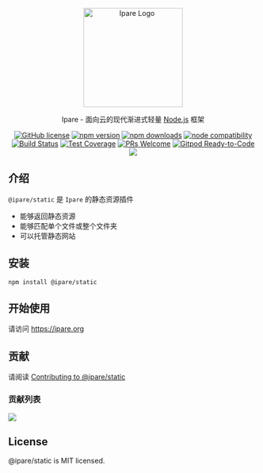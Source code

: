 <p align="center">
  <a href="https://ipare.org/" target="blank"><img src="https://ipare.org/images/logo.png" alt="Ipare Logo" width="200"/></a>
</p>

<p align="center">Ipare - 面向云的现代渐进式轻量 <a href="http://nodejs.org" target="_blank">Node.js</a> 框架</p>
<p align="center">
    <a href="https://github.com/ipare/static/blob/main/LICENSE" target="_blank"><img src="https://img.shields.io/badge/license-MIT-blue.svg" alt="GitHub license" /></a>
    <a href=""><img src="https://img.shields.io/npm/v/@ipare/static.svg" alt="npm version"></a>
    <a href=""><img src="https://badgen.net/npm/dt/@ipare/static" alt="npm downloads"></a>
    <a href="https://nodejs.org/en/about/releases/"><img src="https://img.shields.io/node/v/vite.svg" alt="node compatibility"></a>
    <a href="#"><img src="https://github.com/ipare/static/actions/workflows/test.yml/badge.svg?branch=main" alt="Build Status"></a>
    <a href="https://codecov.io/gh/ipare/static/branch/main"><img src="https://img.shields.io/codecov/c/github/ipare/static/main.svg" alt="Test Coverage"></a>
    <a href="https://github.com/ipare/static/pulls"><img src="https://img.shields.io/badge/PRs-welcome-brightgreen.svg" alt="PRs Welcome"></a>
    <a href="https://gitpod.io/#https://github.com/ipare/static"><img src="https://img.shields.io/badge/Gitpod-Ready--to--Code-blue?logo=gitpod" alt="Gitpod Ready-to-Code"></a>
    <a href="https://paypal.me/ihalwang" target="_blank"><img src="https://img.shields.io/badge/Donate-PayPal-ff3f59.svg"/></a>
</p>

## 介绍

`@ipare/static` 是 `Ipare` 的静态资源插件

- 能够返回静态资源
- 能够匹配单个文件或整个文件夹
- 可以托管静态网站

## 安装

```
npm install @ipare/static
```

## 开始使用

请访问 <https://ipare.org>

## 贡献

请阅读 [Contributing to @ipare/static](https://github.com/ipare/static/blob/main/CONTRIBUTING.md)

### 贡献列表

<a href="https://github.com/ipare/static/graphs/contributors">
  <img src="https://contrib.rocks/image?repo=ipare/static" />
</a>

## License

@ipare/static is MIT licensed.
